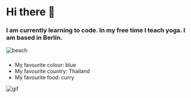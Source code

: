 
# Hi there 👋

### I am currently learning to code. In my free time I teach yoga. I am based in Berlin.

![beach](https://www.gohawaii.com/sites/default/files/hero-unit-images/11500_mauibeaches.jpg)

### 
- My favourite colour: blue
- My favourite country: Thailand
- My favourite food: curry

![gif](https://raw.githubusercontent.com/sindresorhus/sindresorhus/main/main.gif)
<!--
**ivannemeth/ivannemeth** is a ✨ _special_ ✨ repository because its `README.md` (this file) appears on your GitHub profile.

Here are some ideas to get you started:

- 🔭 I’m currently working on ...
- 🌱 I’m currently learning ...
- 👯 I’m looking to collaborate on ...
- 🤔 I’m looking for help with ...
- 💬 Ask me about ...
- 📫 How to reach me: ...
- 😄 Pronouns: ...
- ⚡ Fun fact: ...
-->
